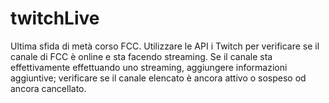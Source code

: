 # twitchLive

Ultima sfida di metà corso FCC. Utilizzare le API i Twitch per verificare se il canale di FCC è online e sta facendo streaming. Se il canale sta effettivamente effettuando uno streaming, aggiungere informazioni aggiuntive; verificare se il canale elencato è ancora attivo o sospeso od ancora cancellato.
